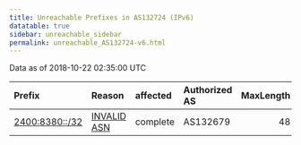 ```yaml
---
title: Unreachable Prefixes in AS132724 (IPv6)
datatable: true
sidebar: unreachable_sidebar
permalink: unreachable_AS132724-v6.html
---
```


Data as of 2018-10-22 02:35:00 UTC


<div class="datatable-begin"></div>

| Prefix                                                 | Reason                                                                                                 | affected   | Authorized AS   |   MaxLength | Anchor                                       |   unreachable /48s |
|:-------------------------------------------------------|:-------------------------------------------------------------------------------------------------------|:-----------|:----------------|------------:|:---------------------------------------------|-------------------:|
| [2400:8380::/32](https://stat.ripe.net/2400:8380::/32) | [INVALID ASN](https://rpki-validator.ripe.net/announcement-preview?asn=AS132724&prefix=2400:8380::/32) | complete   | AS132679        |          48 | [APNIC](unreachable_APNIC_RPKI_Root-v6.html) |              65536 |

<div class="datatable-end"></div>